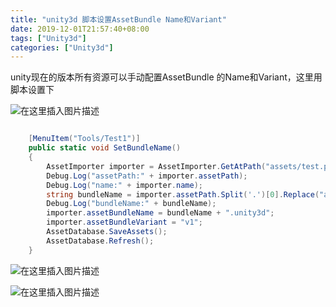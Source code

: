 ```yaml
---
title: "unity3d 脚本设置AssetBundle Name和Variant"
date: 2019-12-01T21:57:40+08:00
tags: ["Unity3d"]
categories: ["Unity3d"]
---
```


<!--more-->



unity现在的版本所有资源可以手动配置AssetBundle 的Name和Variant，这里用脚本设置下
  
![在这里插入图片描述](https://img-blog.csdnimg.cn/20181112122730679.png?x-oss-process=image/watermark,type_ZmFuZ3poZW5naGVpdGk,shadow_10,text_aHR0cHM6Ly9ibG9nLmNzZG4ubmV0L2NvZGluZ3JpdmVy,size_16,color_FFFFFF,t_70)
```csharp

    [MenuItem("Tools/Test1")]
    public static void SetBundleName()
    {
        AssetImporter importer = AssetImporter.GetAtPath("assets/test.prefab");
        Debug.Log("assetPath:" + importer.assetPath);
        Debug.Log("name:" + importer.name);
        string bundleName = importer.assetPath.Split('.')[0].Replace("assets/",string.Empty);
        Debug.Log("bundleName:" + bundleName);
        importer.assetBundleName = bundleName + ".unity3d";
        importer.assetBundleVariant = "v1";
        AssetDatabase.SaveAssets();
        AssetDatabase.Refresh();
    }
```


  
![在这里插入图片描述](https://img-blog.csdnimg.cn/20181112122805789.png?x-oss-process=image/watermark,type_ZmFuZ3poZW5naGVpdGk,shadow_10,text_aHR0cHM6Ly9ibG9nLmNzZG4ubmV0L2NvZGluZ3JpdmVy,size_16,color_FFFFFF,t_70)
  
![在这里插入图片描述](https://img-blog.csdnimg.cn/2018111212281621.png)